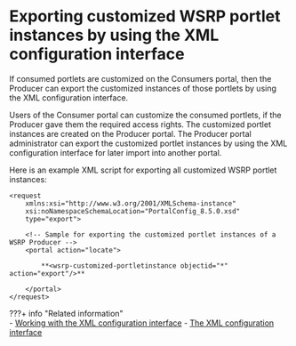 # Exporting customized WSRP portlet instances by using the XML configuration interface

If consumed portlets are customized on the Consumers portal, then the Producer can export the customized instances of those portlets by using the XML configuration interface.

Users of the Consumer portal can customize the consumed portlets, if the Producer gave them the required access rights. The customized portlet instances are created on the Producer portal. The Producer portal administrator can export the customized portlet instances by using the XML configuration interface for later import into another portal.

Here is an example XML script for exporting all customized WSRP portlet instances:

```
<request
    xmlns:xsi="http://www.w3.org/2001/XMLSchema-instance"
    xsi:noNamespaceSchemaLocation="PortalConfig_8.5.0.xsd"
    type="export">

    <!-- Sample for exporting the customized portlet instances of a WSRP Producer -->
    <portal action="locate">
    
        **<wsrp-customized-portletinstance objectid="*" action="export"/>**

    </portal>
</request>

```

???+ info "Related information"  
    -   [Working with the XML configuration interface](../../../../../deploy_dx/manage/portal_admin_tools/xml_config_interface/working_xml_config_interface/index.md)
    -   [The XML configuration interface](../../../../../deploy_dx/manage/portal_admin_tools/xml_config_interface/index.md)

